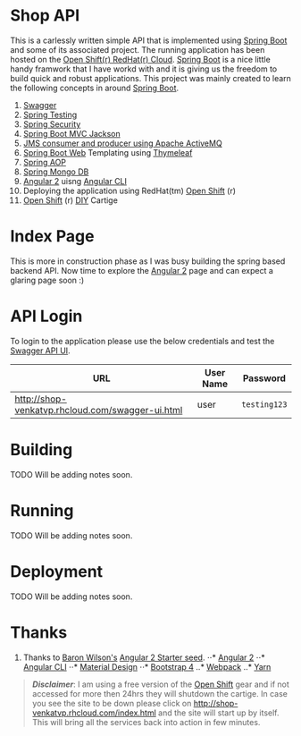 # Shop API

This is a carlessly written simple API that is implemented using [Spring Boot] and some of its associated project. The running application has been hosted on the [Open Shift(r) RedHat(r) Cloud][open shift]. [Spring Boot] is a nice little handy framwork that I have workd with and it is giving us the freedom to build quick and robust applications. This project was mainly created to learn the following concepts in around [Spring Boot].

1. [Swagger]
2. [Spring Testing]
3. [Spring Security]
4. [Spring Boot MVC Jackson]
5. [JMS consumer and producer using Apache ActiveMQ]
6. [Spring Boot Web] Templating using [Thymeleaf]
7. [Spring AOP]
8. [Spring Mongo DB]
9. [Angular 2] uisng [Angular CLI]
10. Deploying the application using RedHat(tm) [Open Shift] (r)
11. [Open Shift] (r) [DIY] Cartige

# Index Page
This is more in construction phase as I was busy building the spring based backend API.
Now time to explore the [Angular 2] page and can expect a glaring page soon :) 

# API Login

To login to the application please use the below credentials and test the [Swagger API UI][swagger api].

URL | User Name | Password
--- | --- | ---
http://shop-venkatvp.rhcloud.com/swagger-ui.html | user | `testing123`


# Building

TODO Will be adding notes soon.

# Running

TODO Will be adding notes soon.

# Deployment

TODO Will be adding notes soon.

# Thanks

1. Thanks to [Baron Wilson's][Baron Wilson] [Angular 2 Starter seed][Angular Starter].
⋅⋅* [Angular 2]
⋅⋅* [Angular CLI]
⋅⋅* [Material Design]
⋅⋅* [Bootstrap 4]
..* [Webpack]
..* [Yarn]




>**_Disclaimer_**: I am using a free version of the [Open Shift] gear and if not accessed for more then 24hrs they will shutdown the cartige. In case you see the site to be down please click on http://shop-venkatvp.rhcloud.com/index.html and the site will start up by itself. This will bring all the services back into action in few minutes.




[spring boot]: http://projects.spring.io/spring-boot/
[open shift]: https://www.openshift.com/
[Spring Testing]: https://docs.spring.io/spring-boot/docs/current/reference/html/boot-features-testing.html
[Swagger]: http://swagger.io/
[Spring Security]: https://projects.spring.io/spring-security/
[Spring Boot MVC Jackson]: http://docs.spring.io/spring-boot/docs/current/reference/html/howto-spring-mvc.html
[JMS consumer and producer using Apache ActiveMQ]:https://spring.io/guides/gs/messaging-jms/
[Thymeleaf]:https://spring.io/guides/gs/serving-web-content/
[Spring AOP]: https://docs.spring.io/spring/docs/current/spring-framework-reference/html/aop.html
[Spring Mongo DB]: https://spring.io/guides/gs/accessing-data-mongodb/
[Spring Boot Web]: https://spring.io/guides/gs/spring-boot/
[Angular 2]: https://angular.io/
[Angular CLI]: https://cli.angular.io/
[DIY]: https://github.com/openshift/origin-server/blob/master/documentation/oo_cartridge_guide.adoc#diy
[swagger api]: http://shop-venkatvp.rhcloud.com/swagger-ui.html
[Web Page]: http://shop-venkatvp.rhcloud.com/index.html
[Angular Starter]: https://github.com/thebaron24/angular-webapp
[Baron Wilson]: https://github.com/thebaron24
[Bootstrap 4]: https://v4-alpha.getbootstrap.com/
[Material Design]: https://material.angular.io/
[Webpack]: https://webpack.js.org/
[Yarn]: https://yarnpkg.com/


